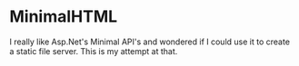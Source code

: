 # MinimalHTML
I really like Asp.Net's Minimal API's and wondered if I could use it to create a static file server.
This is my attempt at that.
